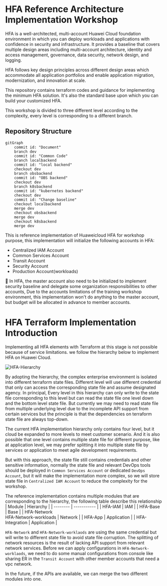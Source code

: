 # HFA Reference Architecture Implementation Workshop

HFA is a well-architected, multi-account Huawei Cloud foundation environment in which you can deploy workloads and applications with confidence in security and infrastructure. It provides a baseline that covers multiple design areas including multi-account architecture, identity and access management, governance, data security, network design, and logging.

HFA follows key design principles across different design areas which accommodate all application portfolios and enable application migration, modernization, and innovation at scale.

This repository contains terraform codes and guidance for implementing the minimum HFA solution. It's also the standard base upon which you can build your customized HFA.

This workshop is divided to three different level according to the complexity, every level is corresponding to a different branch.

## Repository Structure
 


```mermaid
gitGraph
    commit id: "Document"
    branch dev
    commit id: "Common Code"
    branch localbackend
    commit id: "local backend"
    checkout dev
    branch obsbackend
    commit id: "OBS backend"
    checkout dev
    branch k8sbackend
    commit id: "kubernetes backend"
    checkout dev
    commit id: "Change baseline"
    checkout localbackend
    merge dev
    checkout obsbackend
    merge dev
    checkout k8sbackend
    merge dev
```


This is reference implementation of Huaweicloud HFA for workshop purpose, this implementation will initialize the following accounts in HFA:
* Centralized IAM Account
* Common Services Account
* Transit Account
* Security Account
* Production Account(workloads)

:high_brightness: In HFA, the master account also need to be initialized to implement security baseline and delegate some organization responsibilities to other accounts, Due to the accounts limitations of the training workshop environment, this implementation won't do anything to the master account, but budget will be allocated in advance to member accounts.

# HFA Terraform Implementation Introduction
Implementing all HFA elements with Terraform at this stage is not possible because of service limitations. we follow the hierarchy below to implement HFA on Huawei Cloud.

![HFA-Hierarchy](./HFA_Implementation_Hierarchy.png)

By adopting the hierarchy, the complex enterprise environment is isolated into different terraform state files. Different level will use different credential that only can access the corresponding state file and assume designated agency. In principal, Every level in this hierarchy can only write to the state file corresponding to this level but can read the state file one level down and the bottom level state file. But currently we may need to read state file from multiple underlying level due to the incomplete API support from certain services but the principle is that the dependencies on terraform state file are always top-down.

The current HFA implementation hierarchy only contains four level, but it cloud be expanded to more levels to meet customer scenario. And it is also possible that one level contains multiple state file for different purpose, like at application level, we may prefer splitting it into multiple state file by services or application to meet agile development requirements.

But with this approach, the state file still contains credentials and other sensitive information, normally the state file and relevant DevOps tools should be deployed in `Common Services Account` or dedicated `DevOps Account`, but it will make the implementation more complex, so we will store state file in `Centralized IAM Account` to reduce the complexity for the workshop.
 
The reference implementation contains multiple modules that are corresponding to the hierarchy, the following table describe this relationship
|  Module  |  Hierarchy  |
| -------- | ----------- |
| HFA-IAM  |     IAM     |
| HFA-Base |     Base    |
| HFA-Network<br />HFA-Network-workloads | Network  |
| HFA-App  | Application |
| HFA-Integration | Application |

`HFA-Network` and `HFA-Network-worklaods` are using the same credential but will write to different state file to avoid state file corruption. The splitting of network resources is the result of lacking API support from relevant network services. Before we can apply configurations in `HFA-Network-worklaods`, we need to do some manual configurations from console like sharing ER in the `Transit Account` with other member accounts that need a vpc network.

In the future, if the APIs are available, we can merge the two different modules into one.

